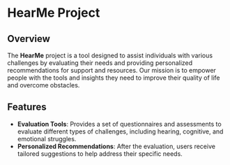 # HearMe Project

## Overview
The **HearMe** project is a tool designed to assist individuals with various challenges by evaluating their needs and providing personalized recommendations for support and resources. Our mission is to empower people with the tools and insights they need to improve their quality of life and overcome obstacles.

## Features
- **Evaluation Tools**: Provides a set of questionnaires and assessments to evaluate different types of challenges, including hearing, cognitive, and emotional struggles.
- **Personalized Recommendations**: After the evaluation, users receive tailored suggestions to help address their specific needs.